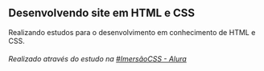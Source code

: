 ## Desenvolvendo site em HTML e CSS
Realizando estudos para o desenvolvimento em conhecimento de HTML e CSS.
###### Realizado através do estudo na [#ImersãoCSS - Alura ](https://www.alura.com.br/imersao-css "#ImersãoCSS - Alura ")
